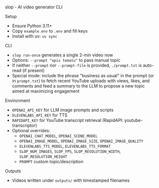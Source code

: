 slop - AI video generator CLI

Setup
- Ensure Python 3.11+
- Copy `example.env` to `.env` and fill keys
- Install with uv: `uv sync`

CLI
- `slop run-once` generates a single 2-min video now
- Options: `--prompt "opis tematu"` to pass manual topic
- If neither `--prompt` nor `--prompt-file` is provided, `./prompt.txt` is auto-read (if present)
- Special mode: include the phrase "business as usual" in the prompt (or in `prompt.txt`) to fetch recent YouTube uploads with views, likes, and comments and feed a summary to the LLM to propose a new topic aimed at maximizing engagement

Environment
- `OPENAI_API_KEY` for LLM image prompts and scripts
- `ELEVENLABS_API_KEY` for TTS
- `RAPIDAPI_KEY` for YouTube transcript retrieval (RapidAPI: youtube-transcriptor)
- Optional overrides:
  - `OPENAI_CHAT_MODEL`, `OPENAI_SCENE_MODEL`
  - `OPENAI_IMAGE_MODEL`, `OPENAI_IMAGE_SIZE`, `OPENAI_IMAGE_QUALITY`
  - `ELEVENLABS_TTS_MODEL`, `ELEVENLABS_TTS_FORMAT`
  - `SLOP_NUM_IMAGES`, `SLOP_FPS`, `SLOP_RESOLUTION_WIDTH`, `SLOP_RESOLUTION_HEIGHT`
  - `PROMPT` custom topic/description

Outputs
- Videos written under `outputs/` with timestamped filenames
